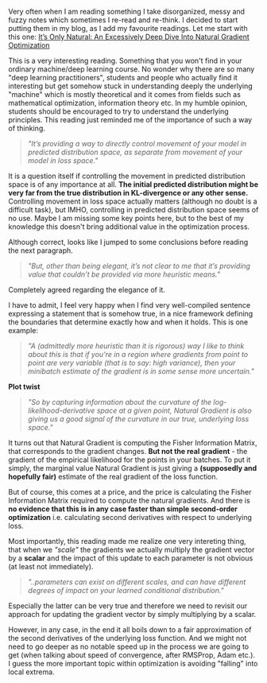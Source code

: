 
Very often when I am reading something I take disorganized, messy and fuzzy notes which sometimes I re-read and re-think. I decided to start putting them in my blog, as I add my favourite readings. Let me start with this one:  [It’s Only Natural: An Excessively Deep Dive Into Natural Gradient Optimization
](https://towardsdatascience.com/its-only-natural-an-excessively-deep-dive-into-natural-gradient-optimization-75d464b89dbb)


This is a very interesting reading. Something that you won't find in your ordinary machine/deep learning course. No wonder why there are so many "deep learning practitioners", students and people who actually find it interesting but get somehow stuck in understanding deeply the underlying "machine" which is mostly theoretical and it comes from fields such as mathematical optimization, information theory etc. In my humble opinion, students should be encouraged to try to understand the underlying principles. This reading just reminded me of the importance of such a way of thinking.


> *"It’s providing a way to directly control movement of your model in predicted distribution space, as separate from movement of your model in loss space."*


It is a question itself if controlling the movement in predicted distribution space is of any importance at all. **The initial predicted distribution might be very far from the true distribution in KL-divergence or any other sense.** Controlling movement in loss space actually matters (although no doubt is a difficult task), but IMHO, controlling in predicted distribution space seems of no use. Maybe I am missing some key points here, but to the best of my knowledge this doesn't bring additional value in the optimization process. 

Although correct, looks like I jumped to some conclusions before reading the next paragraph. 

> *"But, other than being elegant, it’s not clear to me that it’s providing value that couldn’t be provided via more heuristic means."*

Completely agreed regarding the elegance of it.


I have to admit, I feel very happy when I find very well-compiled sentence expressing a statement that is somehow true, in a nice framework defining the boundaries that determine exactly how and when it holds. This is one example: 

> *"A (admittedly more heuristic than it is rigorous) way I like to think about this is that if you’re in a region where gradients from point to point are very variable (that is to say: high variance), then your minibatch estimate of the gradient is in some sense more uncertain."*




**Plot twist**

> *"So by capturing information about the curvature of the log-likelihood-derivative space at a given point, Natural Gradient is also giving us a good signal of the curvature in our true, underlying loss space."*


It turns out that Natural Gradient is computing the Fisher Information Matrix, that corresponds to the gradient changes. **But not the real gradient** -  the gradient of the empirical likelihood for the points in your batches. To put it simply, the marginal value Natural Gradient is just giving a **(supposedly and hopefully fair)** estimate of the real gradient of the loss function. 

But of course, this comes at a price, and the price is calculating the Fisher Information Matrix required to compute the natural gradients. And there is **no evidence that this is in any case faster than
simple second-order optimization** i.e. calculating second derivatives with respect to underlying loss.   


Most importantly, this reading made me realize one very intereting thing, that when we *"scale"* the gradients we actually multiply the gradient vector by a **scalar** and the impact of this update to each parameter is not obvious (at least not immediately). 

>*"..parameters can exist on different scales, and can have different degrees of impact on your learned conditional distribution."*

Especially the latter can be very true and therefore we need to revisit our approach for updating the gradient vector by simply multiplying by a scalar.

However, in any case, in the end it all boils down to a fair approximation of the second derivatives of the underlying loss function. And we might not need to go deeper as no notable speed up in the process
we are going to get (when talking about speed of convergence, after RMSProp, Adam etc.). I guess the more important topic within optimization is avoiding "falling" into local extrema.

